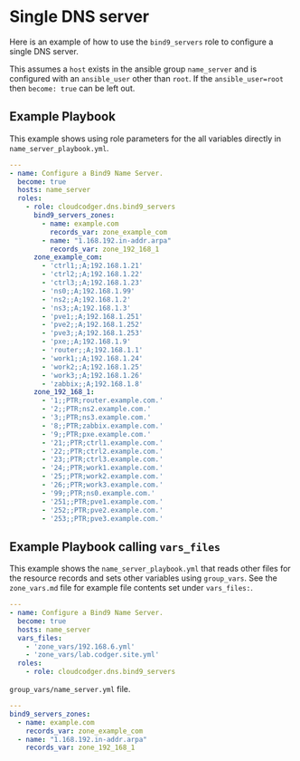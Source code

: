 # Single DNS server

Here is an example of how to use the `bind9_servers` role to configure a single DNS server.

This assumes a `host` exists in the ansible group `name_server` and is configured with an `ansible_user` other than `root`. If the `ansible_user=root` then `become: true` can be left out.

## Example Playbook

This example shows using role parameters for the all variables directly in `name_server_playbook.yml`.

```yaml
---
- name: Configure a Bind9 Name Server.
  become: true
  hosts: name_server
  roles:
    - role: cloudcodger.dns.bind9_servers
      bind9_servers_zones:
        - name: example.com
          records_var: zone_example_com
        - name: "1.168.192.in-addr.arpa"
          records_var: zone_192_168_1
      zone_example_com:
        - 'ctrl1;;A;192.168.1.21'
        - 'ctrl2;;A;192.168.1.22'
        - 'ctrl3;;A;192.168.1.23'
        - 'ns0;;A;192.168.1.99'
        - 'ns2;;A;192.168.1.2'
        - 'ns3;;A;192.168.1.3'
        - 'pve1;;A;192.168.1.251'
        - 'pve2;;A;192.168.1.252'
        - 'pve3;;A;192.168.1.253'
        - 'pxe;;A;192.168.1.9'
        - 'router;;A;192.168.1.1'
        - 'work1;;A;192.168.1.24'
        - 'work2;;A;192.168.1.25'
        - 'work3;;A;192.168.1.26'
        - 'zabbix;;A;192.168.1.8'
      zone_192_168_1:
        - '1;;PTR;router.example.com.'
        - '2;;PTR;ns2.example.com.'
        - '3;;PTR;ns3.example.com.'
        - '8;;PTR;zabbix.example.com.'
        - '9;;PTR;pxe.example.com.'
        - '21;;PTR;ctrl1.example.com.'
        - '22;;PTR;ctrl2.example.com.'
        - '23;;PTR;ctrl3.example.com.'
        - '24;;PTR;work1.example.com.'
        - '25;;PTR;work2.example.com.'
        - '26;;PTR;work3.example.com.'
        - '99;;PTR;ns0.example.com.'
        - '251;;PTR;pve1.example.com.'
        - '252;;PTR;pve2.example.com.'
        - '253;;PTR;pve3.example.com.'
```

## Example Playbook calling `vars_files`

This example shows the `name_server_playbook.yml` that reads other files for the resource records and sets other variables using `group_vars`. See the `zone_vars.md` file for example file contents set under `vars_files:`.

```yaml
---
- name: Configure a Bind9 Name Server.
  become: true
  hosts: name_server
  vars_files:
    - 'zone_vars/192.168.6.yml'
    - 'zone_vars/lab.codger.site.yml'
  roles:
    - role: cloudcodger.dns.bind9_servers
```

`group_vars/name_server.yml` file.

```yaml
---
bind9_servers_zones:
  - name: example.com
    records_var: zone_example_com
  - name: "1.168.192.in-addr.arpa"
    records_var: zone_192_168_1
```
